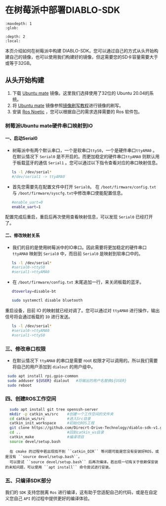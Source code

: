 # 在树莓派中部署DIABLO-SDK


```{toctree}
:maxdepth: 1
:glob:
```


```{contents} 目录
:depth: 2
:local:
```

本页介绍如何在树莓派中构建 DIABLO-SDK。您可以通过自己的方式从头开始构建自己的镜像，也可以使用我们构建好的镜像，但这需要您的SD卡容量需要大于或等于32GB。

## 从头开始构建

1. 下载 [Ubuntu mate](https://ubuntu-mate.org/download/armhf/focal/thanks/?method=torrent) 镜像。这里我们选择使用了32位的 Ubuntu 20.04的系统。
2. 将 [Ubuntu mate](https://ubuntu-mate.org/download/armhf/focal/thanks/?method=torrent) 镜像参照[镜像刷写教程](./Flash-image)进行镜像的刷写。
3. 安装 [Ros Noetic](./Build-Dependencies.md) ，您可以根据自己的需求选择需要的 Ros 软件包。

### 树莓派Ubuntu mate硬件串口映射到IO

  #### 一、启动Serial0
 - 树莓派中有两个默认串口，一个是软串口`ttyS0`，一个是硬件串口`ttyAMA0` 。在默认情况下 `Serial0` 是不开启的。而更加稳定的硬件串口`ttyAMA0` 则默认用于板载蓝牙的通信 `Serial1` 。您可以通过以下指令查看对应的串口映射信息。
 ```bash
	ls -l /dev/serial*
	#/dev/serial1 -> ttyAMA0
 ```
- 首先您需要先在配置文件中打开 `Serial0`。
  在 `/boot/firmware/config.txt` 与 `/boot/firmware/syscfg.txt`中修改串口使能配置信息。
 ```bash
	#enable_uart=0
	enable_uart=1
 ```
配置完成后重启，重启后再次使用查看映射信息，可以发现 `Serial0` 已经打开了。

 #### 二、修改映射关系
  - 我们的目的是使用树莓派中的IO串口。因此需要将更加稳定的硬件串口`ttyAMA0` 映射到 `Serial0` 中，而目前 `Serial0` 是映射到软串口中的。
 ```bash
	ls -l /dev/serial*
	#serial0->ttyS0
	#serial1->ttyAMA0
 ```
-  在 `/boot/firmware/config.txt` 末尾追加一行，来关闭板载的蓝牙。
 ```bash
	dtoverlay=disable-bt
 ```

 ```bash
	sudo systemctl disable bluetooth
 ```
重启设备，目前 IO 的映射就已经对调了。您可以通过对 `ttyAMA0` 进行操作，输出信号将会通过板载的 `IO` 进行发送。
 ```bash
	ls -l /dev/serial*
	#serial0->ttyAMA0
	#serial1->ttyS0
 ```

 ### 三、修改串口权限

- 在默认情况下 `ttyAMA0` 的串口是需要 root 权限才可以调用的。所以我们需要将自己的用户添加到 `dialout` 的用户组中。

 ```bash
  sudo apt install rpi.gpio-common
  sudo adduser ${USER} dialout   #将输出的用户名替换${USER}
  sudo reboot
 ```


### 四、创建ROS工作空间

```bash
  sudo apt install git tree openssh-server
  mkdir -p catkin_ws/src    #创建一个工作空间的文件夹
  cd catkin_ws/src          #进入Src目录
  catkin_init_workspace     #初始化ROS工程
  git clone https://github.com/Direcrt-Drive-Technology/diablo-sdk-v1.git
  cd ..                     #回到catkin_ws目录
  catkin_make               #编译项目
  source devel/setup.bash
```

```{note}
  在 cmake 的过程中若出现找不到 ``catkin_DIR`` 等问题可能是您没有安装好ROS，或是没有 ``source devel/setup.bash``。
  可以尝试 ``source devel/setup.bash`` 后再次编译。若出现一切有关于依赖保安装的未知问题，可以使用 ``apt install`` 命令尝试进行安装。
```

### 五、只编译SDK部分

我们的 `SDK` 支持您脱离 `Ros` 进行编译，这有助于您适配自己的代码，或是在自定义您自己 `API` 的过程中提供更好的编译体验。


